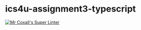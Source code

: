# ics4u-assignment3-typescript

[![Mr Coxall's Super Linter](https://github.com/Aidan-Lalonde-Novales/ics4u-assignment3-typescript/workflows/Mr%20Coxall's%20Super%20Linter/badge.svg)](https://github.com/Aidan-Lalonde-Novales/ics4u-assignment3-typescript/actions/)
